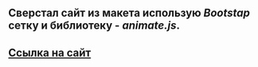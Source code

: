 ## Сверстал сайт из макета использую ***Bootstap*** сетку и библиотеку - ***animate.js***.
## [Ссылка на сайт](https://quibly.netlify.app/)
